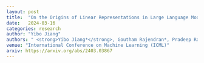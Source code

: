 ```yaml
---
layout: post
title:  "On the Origins of Linear Representations in Large Language Models"
date:   2024-03-16
categories: research
author: "Yibo Jiang"
authors: " <strong>Yibo Jiang*</strong>, Goutham Rajendran*, Pradeep Ravikumar, Bryon Aragam, Victor Veitch"
venue: "International Conference on Machine Learning (ICML)"
arxiv: https://arxiv.org/abs/2403.03867
---
```

